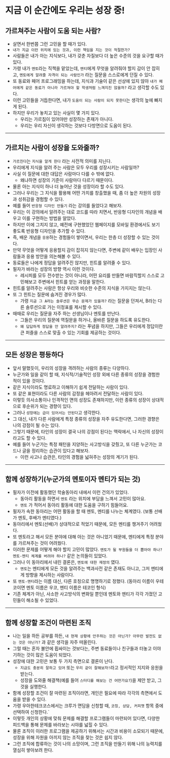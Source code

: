 # 지금 이 순간에도 우리는 성장 중!

## 가르쳐주는 사람이 도움 되는 사람?

- 살면서 한번쯤 그런 고민을 할 때가 있다.
- `내가 지금 이런 위치에 있는 것과, 이런 책임을 지는 것이 적절한가?`
- 사람들은 내가 아는 지식보다, 내가 갖춘 자질보다 더 높은 수준의 것을 요구할 때가 있다.
- 가령 내가 `멘토`라는 직책을 맡았는데, `멘티`에게 무엇을 알려줘야 할지 감이 안 잡히고, `멘토에게 알려줄 자격이 되는 사람인가` 라는 질문을 스스로에게 던질 수 있다.
- 또 동료와 페어 프로그래밍을 하는데, 지식과 기술이 같은 선상에 있지 않아 `내가 페어에게 같은 동료가 아니라 가르쳐야 할 학생처럼 느껴지진 않을까?` 라고 생각할 수도 있다.
- 이런 고민들을 거듭한다면, 내가 `도움이 되는 사람이 되지 못한다`는 생각의 늪에 빠지게 된다.
- 하지만 우리가 놓치고 있는 사실이 몇 가지 있다.
  - 우리는 가르침이 있어야만 성장하는 존재가 아니다.
  - 우리는 우리 자신이 생각하는 것보다 다방면으로 도움이 된다.

---

## 가르치는 사람이 성장을 도와줄까?

- `가르친다`는 `지식을 알게 한다` 라는 사전적 의미를 지닌다.
- 우리에게 지식을 알려 주는 사람은 모두 우리를 성장시키는 사람일까?
- 사실 이 질문에 대한 대답은 사람마다 다를 수 밖에 없다.
  - 왜냐하면 성장의 기준이 사람마다 다르기 때문이다.
- 물론 아는 지식이 하나 더 늘어난 것을 성장이라 할 수도 있다.
- 그러나 우리는 그 지식을 활용해 어떤 가치를 창출했을 때, 좀 더 높은 차원의 성장과 성취감을 경험할 수 있다.
- 예를 들어 `반응형 디자인 만들기` 라는 강의를 들었다고 해보자.
- 우리는 이 강의에서 알려주는 대로 코드를 따라 치면서, 반응형 디자인의 개념을 배우고 이를 구현하는 방법을 알았다.
- 하지만 이에 그치지 않고, 예전에 구현했었던 웹페이지를 모바일 환경에서도 보기 좋도록 반응형 디자인을 추가할 수 있다.
- 즉, 배운 개념을 `응용`하는 경험들이 쌓이면서, 우리는 한층 더 성장할 수 있는 것이다.
- 만약 무엇을 어떻게 응용할지 감이 잡히지 않는다면, 주변에 같이 배우는 입장인 사람들과 응용 방안을 의논해볼 수 있다.
- 동료들은 나에게 정답을 알려주진 않지만, 힌트를 알려줄 수 있다.
- 필자가 바라는 성장의 방향 역시 이런 것이다.
  - 레시피를 모두 전수받는 것이 아니라, 어떤 요리를 만들면 바람직할지 스스로 고민해보고 주변에서 힌트를 얻는 과정을 말한다.
- 힌트를 알려주는 사람은 항상 우리와 비슷한 수준의 지식을 가지지는 않는다.
- 또 그 힌트는 질문에 숨겨진 경우가 많다.
  - 가령 `지금 그 A라는 솔루션은 무슨 문제가 있을까?` 라는 질문을 던져서, B라는 다른 솔루션으로 가는 이정표를 제시할 수 있다.
- 때때로 우리는 질문을 자주 하는 선생님이나 멘토를 만난다.
  - 그들은 우리의 질문에 역질문을 하거나, 올바른 질문을 하도록 유도한다.
  - `왜 답답하게 정답을 안 알려주지?` 라는 푸념을 하지만, 그들은 우리에게 정답이란 큰 퍼즐을 스스로 맞출 수 있는 기회를 제공하는 것이다.

---

## 모든 성장은 평등하다

- 앞서 말했듯이, 우리의 성장을 격려하는 사람의 종류는 다양하다.
- 누군가와 일을 같이 할 때, 지식적/기술적인 성장 외에 다른 종류의 성장을 경험한 적이 있을 것이다.
- 같은 지식이라도 명료하고 이해하기 쉽게 전달하는 사람이 있다.
- 또 같은 표현이라도 다른 사람의 감정을 헤아려서 전달하는 사람이 있다.
- 이렇듯 의사소통이나 인격적인 면의 성장도 존재하지만, 이런 종류의 성장이 상대적으로 후순위가 되는 경향이 있다.
- 그러나 `성장에는 급이 있어서는 안된다`고 생각한다.
- 그 대신, 내가 다른 사람에게 특정 종류의 성장을 자주 유도한다면, 그러한 경향은 나의 강점이 될 수는 있다.
- 그렇기 때문에, 타인의 성장이 결국 나의 강점이 된다는 맥락에서, 나 자신의 성장이라고도 할 수 있다.
- 예를 들어 누군가는 특정 패턴을 지양하는 사고방식을 갖췄고, 또 다른 누군가는 코드나 글을 정리하는 습관이 있다고 해보자.
  - 이런 사고나 습관은, 타인의 경험을 넓혀주는 성장의 계기가 된다.

---

## 함께 성장하기(누군가의 멘토이자 멘티가 되는 것)

- 필자가 이전에 활동했던 학술동아리 내에서 이런 건의가 있었다.
  - 동아리 활동을 하면서 `멘토` 라는 위치에 부담을 느껴서 고민이 많아요.
  - `멘토` 가 적어서 동아리 활동에 대한 도움을 구하기 힘들어요.
- 필자가 속한 동아리는 어떤 활동을 할 때 멘토, 멘티를 나누는 체계였다. (보통 선배가 멘토, 후배가 멘티였다.)
- 동아리에서 멘토(선배)가 상대적으로 적었기 때문에, 모든 멘티를 챙겨주기 어려웠다.
- 또 멘토라고 해서 모든 분야에 대해 아는 것은 아니었기 때문에, 멘티에게 특정 분야를 가르쳐주는 것이 어려웠다.
- 이러한 문제를 어떻게 해야 할지 고민이 많았다. `멘토가 될 부원들을 더 뽑아야 하나? 멘토-멘티 체계를 버려야 하나?` 같은 논의들이 있었다.
- 그러나 이 동아리에서 내린 결론은, `멘토에 대한 재정의` 였다.
  - `멘토`는 멘티에게 모든 것을 알려주는 백과사전 같은 존재도 아니고, 그저 멘티에게 방향을 제시하는 사람이다.
- 또 `멘토-멘티`라는 이름 대신, 다른 호칭으로 명명하기로 정했다.
  (동아리 이름이 우테코이면 멘토 이름은 우코, 멘티 이름은 테코인 형식)
- 기존 체계가 아닌, 사소한 사고방식의 변화일 뿐인데 멘토와 멘티가 각각 가졌던 고민들이 해소될 수 있었다.

---

## 함께 성장할 조건이 마련된 조직

- 나는 일을 하든 공부를 하든, `내 현재 상황에 안주하는 것은 아닌가? 아무런 발전도 없는 것은 아닌가?` 과 같은 생각을 자주 떠올린다.
- 그럴 때는 혼자 불안에 휩싸이는 것보다는, 주변 동료들이나 친구들과 터놓고 이야기하는 것이 많은 도움이 되었다.
- 성장에 대한 고민은 보통 두 가지 측면으로 결론이 난다.
  - `지금도 충분히 잘하고 있어` 또는 `우리 같이 잘해보자!`라고 정서적인 지지와 응원을 받는다.
  - 성장을 도와줄 해결책(예를 들어 `스터디를 해보는 건 어떤가요?`)을 제안 받고, 그것을 실행한다.
- 함께 성장할 조건이 잘 마련된 조직이라면, 개인은 필요에 따라 각각의 측면에서 도움을 받을 수 있다.
- 가령 우아한테크코스에서는 크루가 면담을 신청할 때, `코칭, 상담, 커피챗` 항목 중에 선택하여 신청한다.`
- 이렇듯 개인의 상황에 맞춰 문제를 해결할 프로그램들이 마련되어 있다면, 다양한 피드백을 통해 문제를 바라보는 시야를 넓힐 수 있다.
- 물론 조직이 이러한 프로그램을 제공하기 위해서는 시간과 비용이 소모되기 때문에, 성장을 위해 자원을 아끼지 않는 조직을 찾는 것은 쉽지 않다.
- 그런 조직에 합류하는 것이 나의 소망이며, 그런 조직을 만들기 위해 나의 능력치를 열심히 쌓아보려 한다.
